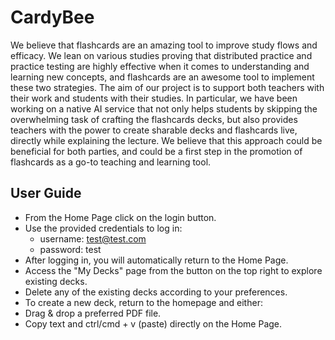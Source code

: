 # CardyBee
We believe that flashcards are an amazing tool to improve study flows and efficacy. We lean on various studies proving that distributed practice and practice testing are highly effective when it comes to understanding and learning new concepts, and flashcards are an awesome tool to implement these two strategies. The aim of our project is to support both teachers with their work and students with their studies. In particular, we have been working on a native AI service that not only helps students by skipping the overwhelming task of crafting the flashcards decks, but also provides teachers with the power to create sharable decks and flashcards live, directly while explaining the lecture. We believe that this approach could be beneficial for both parties, and could be a first step in the promotion of flashcards as a go-to teaching and learning tool.

## User Guide
* From the Home Page click on the login button.
* Use the provided credentials to log in:
  * username: test@test.com
  * password: test
* After logging in, you will automatically return to the Home Page.
* Access the "My Decks" page from the button on the top right to explore existing decks.
* Delete any of the existing decks according to your preferences.
* To create a new deck, return to the homepage and either:
* Drag & drop a preferred PDF file.
* Copy text and ctrl/cmd + v (paste) directly on the Home Page.

